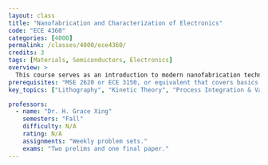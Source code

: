 ```yaml
---
layout: class
title: "Nanofabrication and Characterization of Electronics"
code: "ECE 4360"
categories: [4000]
permalink: /classes/4000/ece4360/
credits: 3
tags: [Materials, Semiconductors, Electronics]
overview: >
  This course serves as an introduction to modern nanofabrication technologies with emphasis on integrated circuits manufacturing. It uses thermal budget, scaling of geometry, pitch and registry and control of parametric yield will be used for integration guidelines. Lectures cover physical principles and process modeling and labs  include a series of fabrication steps of lithography, metallization, plasma etching and annealing to produce semiconductor devices (Schottky diodes, pn junction diodes, MOS capacitors, and MOSFETs).
prerequisites: "MSE 2620 or ECE 3150, or equivalent that covers basics on semiconductors and semiconductor devices, MATH 2930-MATH 2940, CHEM 2090."
key_topics: ["Lithography", "Kinetic Theory", "Process Integration & Variations", "Characterization"]

professors:
  - name: "Dr. H. Grace Xing"
    semesters: "Fall"
    difficulty: N/A
    rating: N/A
    assignments: "Weekly problem sets."
    exams: "Two prelims and one final paper."
---
```

